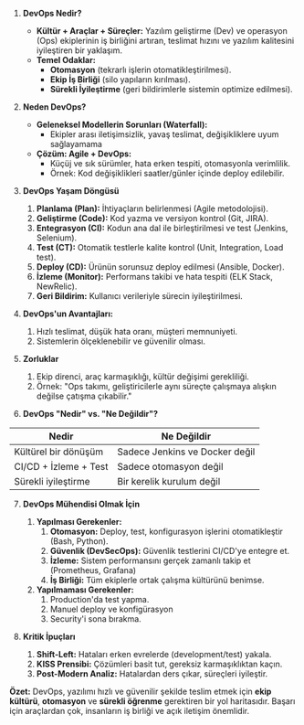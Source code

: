 1. **DevOps Nedir?**
	- **Kültür + Araçlar + Süreçler:** Yazılım geliştirme (Dev) ve operasyon (Ops) ekiplerinin iş birliğini artıran, teslimat hızını ve yazılım kalitesini iyileştiren bir yaklaşım.
	- **Temel Odaklar:**
		- **Otomasyon** (tekrarlı işlerin otomatikleştirilmesi).
		- **Ekip İş Birliği** (silo yapıların kırılması).
		- **Sürekli İyileştirme** (geri bildirimlerle sistemin optimize edilmesi).

2. **Neden DevOps?**
	- **Geleneksel Modellerin Sorunları (Waterfall):**
		- Ekipler arası iletişimsizlik, yavaş teslimat, değişikliklere uyum sağlayamama
	- **Çözüm: Agile + DevOps:**
		- Küçüj ve sık sürümler, hata erken tespiti, otomasyonla verimlilik.
		- Örnek: Kod değişiklikleri saatler/günler içinde deploy edilebilir.

3. **DevOps Yaşam Döngüsü**
	1. **Planlama (Plan):** İhtiyaçların belirlenmesi (Agile metodolojisi).
	2. **Geliştirme (Code):** Kod yazma ve versiyon kontrol (Git, JIRA).
	3. **Entegrasyon (CI):** Kodun ana dal ile birleştirilmesi ve test (Jenkins, Selenium).
	4. **Test (CT):** Otomatik testlerle kalite kontrol (Unit, Integration, Load test).
	5. **Deploy (CD):** Ürünün sorunsuz deploy edilmesi (Ansible, Docker).
	6. **İzleme (Monitor):** Performans takibi ve hata tespiti (ELK Stack, NewRelic).
	7. **Geri Bildirim:** Kullanıcı verileriyle sürecin iyileştirilmesi.

4. **DevOps'un Avantajları:**
	1. Hızlı teslimat, düşük hata oranı, müşteri memnuniyeti.
	2. Sistemlerin ölçeklenebilir ve güvenilir olması.

5. **Zorluklar**
	1. Ekip direnci, araç karmaşıklığı, kültür değişimi gerekliliği.
	2. Örnek: "Ops takımı, geliştiricilerle aynı süreçte çalışmaya alışkın değilse çatışma çıkabilir."

6. **DevOps "Nedir" vs. "Ne Değildir"?**

| Nedir                 | Ne Değildir                    |
| --------------------- | ------------------------------ |
| Kültürel bir dönüşüm  | Sadece Jenkins ve Docker değil |
| CI/CD + İzleme + Test | Sadece otomasyon değil         |
| Sürekli iyileştirme   | Bir kerelik kurulum değil      |

7. **DevOps Mühendisi Olmak İçin**
	1. **Yapılması Gerekenler:**
		1. **Otomasyon:** Deploy, test, konfigurasyon işlerini otomatikleştir (Bash, Python).
		2. **Güvenlik (DevSecOps):** Güvenlik testlerini CI/CD'ye entegre et.
		3. **İzleme:** Sistem performansını gerçek zamanlı takip et (Prometheus, Grafana)
		4. **İş Birliği:** Tüm ekiplerle ortak çalışma kültürünü benimse.
	2. **Yapılmaması Gerekenler:**
		1. Production'da test yapma.
		2. Manuel deploy ve konfigürasyon
		3. Security'i sona bırakma.

8. **Kritik İpuçları**
	1. **Shift-Left:** Hataları erken evrelerde (development/test) yakala.
	2. **KISS Prensibi:** Çözümleri basit tut, gereksiz karmaşıklıktan kaçın.
	3. **Post-Modern Analiz:** Hatalardan ders çıkar, süreçleri iyileştir.

**Özet:** DevOps, yazılımı hızlı ve güvenilir şekilde teslim etmek için **ekip kültürü**, **otomasyon** ve **sürekli öğrenme** gerektiren bir yol haritasıdır. Başarı için araçlardan çok, insanların iş birliği ve açık iletişim önemlidir.
